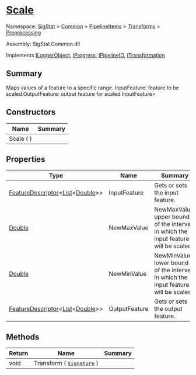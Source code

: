 # [Scale](./Scale.md)

Namespace: [SigStat]() > [Common]() > [PipelineItems]() > [Transforms]() > [Preprocessing]()

Assembly: SigStat.Common.dll

Implements [ILoggerObject](./../../../ILoggerObject.md), [IProgress](./../../../Helpers/IProgress.md), [IPipelineIO](./../../../Pipeline/IPipelineIO.md), [ITransformation](./../../../ITransformation.md)

## Summary
Maps values of a feature to a specific range.  <para>InputFeature: feature to be scaled.</para><para>OutputFeature: output feature for scaled InputFeature&gt;</para>

## Constructors

| Name | Summary | 
| --- | --- | 
| Scale (  ) |  | 


## Properties

| Type | Name | Summary | 
| --- | --- | --- | 
| [FeatureDescriptor](./../../../FeatureDescriptor-1.md)\<[List](https://docs.microsoft.com/en-us/dotnet/api/System.Collections.Generic.List-1)\<[Double](https://docs.microsoft.com/en-us/dotnet/api/System.Double)>> | InputFeature | Gets or sets the input feature. | 
| [Double](https://docs.microsoft.com/en-us/dotnet/api/System.Double) | NewMaxValue | <para>NewMaxValue: upper bound of the interval, in which the input feature will be scaled</para> | 
| [Double](https://docs.microsoft.com/en-us/dotnet/api/System.Double) | NewMinValue | <para>NewMinValue: lower bound of the interval, in which the input feature will be scaled</para> | 
| [FeatureDescriptor](./../../../FeatureDescriptor-1.md)\<[List](https://docs.microsoft.com/en-us/dotnet/api/System.Collections.Generic.List-1)\<[Double](https://docs.microsoft.com/en-us/dotnet/api/System.Double)>> | OutputFeature | Gets or sets the output feature. | 


## Methods

| Return | Name | Summary | 
| --- | --- | --- | 
| void | Transform ( [`Signature`](./../../../Signature.md) ) |  | 


